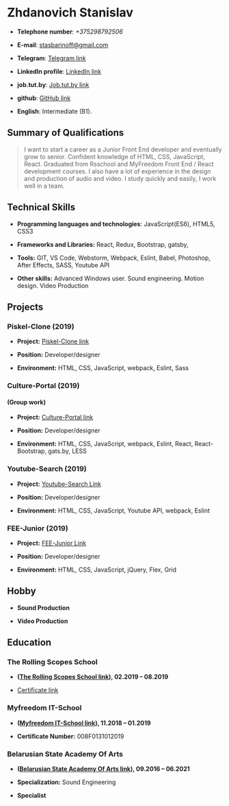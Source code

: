 # Zhdanovich Stanislav

- **Telephone number**: _+375298792506_

- **E-mail**: [stasbarinoff@gmail.com](stasbarinoff@gmail.com)

- **Telegram**: [Telegram link](https://t.me/stasbarinoff)

- **LinkedIn profile**: [LinkedIn link](https://www.linkedin.com/in/stanislav-zhdanovich/)

- **job.tut.by**: [Job.tut.by link](https://jobs.tut.by/resume/e29ad211ff0759e1090039ed1f42795a6e5267)

- **github**: [GitHub link ](https://github.com/Stassras)

- **English**: Intermediate (B1).

## Summary of Qualifications

> I want to start a career as a Junior Front End developer and eventually grow to senior. Confident knowledge of HTML, CSS, JavaScript, React. Graduated from Rsschool and MyFreedom Front End / React development courses. I also have a lot of experience in the design and production of audio and video. I study quickly and easily, I work well in a team.

## Technical Skills

- **Programming languages and technologies**: JavaScript(ES6), HTML5, CSS3

- **Frameworks and Libraries:** React, Redux, Bootstrap, gatsby,

- **Tools:** GIT, VS Code, Webstorm, Webpack, Eslint, Babel, Photoshop, After Effects, SASS, Youtube API

- **Other skills:** Advanced Windows user. Sound engineering. Motion design. Video Production

## Projects

### Piskel-Clone (2019)

- **Project:** [Piskel-Clone link](https://github.com/Stassras/Piskel-Clone)

- **Position:** Developer/designer

- **Environment:** HTML, CSS, JavaScript, webpack, Eslint, Sass

### Culture-Portal (2019)

#### (Group work)

- **Project:** [Culture-Portal link](https://github.com/Stassras/Culture-portal)

- **Position:** Developer/designer

- **Environment:** HTML, CSS, JavaScript, webpack, Eslint, React, React-Bootstrap, gats.by, LESS

### Youtube-Search (2019)

- **Project:** [Youtube-Search Link](https://github.com/Stassras/Youtube-search)

- **Position:** Developer/designer

- **Environment:** HTML, CSS, JavaScript, Youtube API, webpack, Eslint

### FEE-Junior (2019)

- **Project:** [FEE-Junior Link](https://github.com/Stassras/FEE-Junior)

- **Position:** Developer/designer

- **Environment:** HTML, CSS, JavaScript, jQuery, Flex, Grid

## Hobby

- **Sound Production**

- **Video Production**

## Education

### The Rolling Scopes School

- **([The Rolling Scopes School link](https://school.rollingscopes.com/)), 02.2019 – 08.2019**

- [Certificate link](https://app.rs.school/certificate/92eb5q8q)

### Myfreedom IT-School

- **([Myfreedom IT-School link](https://myfreedom.by/)), 11.2018 – 01.2019**

- **Certificate Number:** 008F0131012019

### Belarusian State Academy Of Arts

- **([Belarusian State Academy Of Arts link](http://bdam.by/)), 09.2016 – 06.2021**

- **Specialization:** Sound Engineering

- **Specialist**

